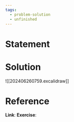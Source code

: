 ```yaml
---
tags:
  - problem-solution
  - unfinished
---
```

# Statement 


# Solution
![[202406260759.excalidraw]]

# Reference
**Link**:
**Exercise**: